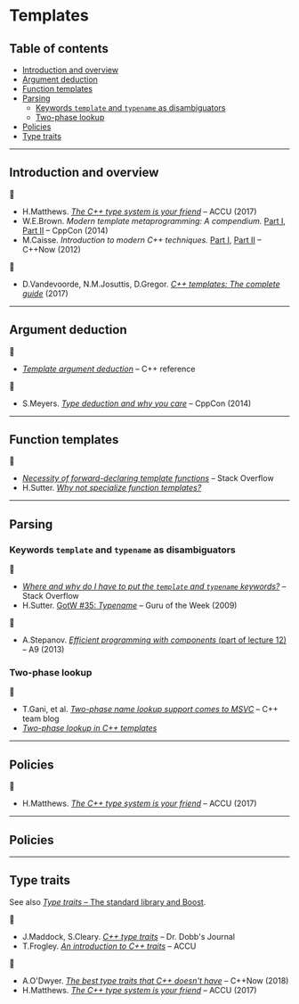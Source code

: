 # Templates

## Table of contents

* [Introduction and overview](#introduction-and-overview)
* [Argument deduction](#argument-deduction)
* [Function templates](#function-templates)
* [Parsing](#parsing)
	* [Keywords `template` and `typename` as disambiguators](#keywords-template-and-typename-as-disambiguators)
	* [Two-phase lookup](#two-phase-lookup)
* [Policies](#policies)
* [Type traits](#type-traits)

---

## Introduction and overview

:movie_camera:

* H.Matthews. [*The C++ type system is your friend*](https://www.youtube.com/watch?v=MCiVdu7gScs) &ndash; ACCU (2017)
* W.E.Brown. *Modern template metaprogramming: A compendium.* [Part I](https://www.youtube.com/watch?v=Am2is2QCvxY), [Part II](https://www.youtube.com/watch?v=a0FliKwcwXE) &ndash; CppCon (2014)
* M.Caisse. *Introduction to modern C++ techniques.* [Part I](https://www.youtube.com/watch?v=9TFV2JxX7L0), [Part II](https://www.youtube.com/watch?v=urshrBatNo4) &ndash; C++Now (2012)

:book:

* D.Vandevoorde, N.M.Josuttis, D.Gregor. [*C++ templates: The complete guide*](http://www.tmplbook.com/) (2017)

---

## Argument deduction

:link:

* [*Template argument deduction*](https://en.cppreference.com/w/cpp/language/template_argument_deduction) &ndash; C++ reference

:movie_camera:

* S.Meyers. [*Type deduction and why you care*](https://www.youtube.com/watch?v=wQxj20X-tIU) &ndash; CppCon (2014)

---

## Function templates

:link:

* [*Necessity of forward-declaring template functions*](https://stackoverflow.com/questions/7255281/necessity-of-forward-declaring-template-functions) &ndash; Stack Overflow
* H.Sutter. [*Why not specialize function templates?*](http://www.gotw.ca/publications/mill17.htm)

---

## Parsing

### Keywords `template` and `typename` as disambiguators

:link:

* [*Where and why do I have to put the `template` and `typename` keywords?*](https://stackoverflow.com/a/613132/1625187) &ndash; Stack Overflow
* H.Sutter. [GotW #35: *Typename*](http://www.gotw.ca/gotw/035.htm) &ndash; Guru of the Week (2009)

:movie_camera:

* A.Stepanov. [*Efficient programming with components* (part of lecture 12)](https://www.youtube.com/watch?v=revYKQKg-eo&t=138) &ndash; A9 (2013)

### Two-phase lookup

:link:

* T.Gani, et al. [*Two-phase name lookup support comes to MSVC*](https://devblogs.microsoft.com/cppblog/two-phase-name-lookup-support-comes-to-msvc/) &ndash;  C++ team blog
* [*Two-phase lookup in C++ templates*](https://www.gonwan.com/2014/12/12/two-phase-lookup-in-c-templates/)

---

## Policies

:movie_camera:

* H.Matthews. [*The C++ type system is your friend*](https://www.youtube.com/watch?v=MCiVdu7gScs&t=2387) &ndash; ACCU (2017)

---

## Policies

---

## Type traits

See also [*Type traits* &ndash; The standard library and Boost](std_library.md#type-traits).

:link:

* J.Maddock, S.Cleary. [*C++ type traits*](http://www.drdobbs.com/cpp/c-type-traits/184404270) &ndash; Dr. Dobb's Journal
* T.Frogley. [*An introduction to C++ traits*](https://accu.org/index.php/journals/442) &ndash; ACCU

:movie_camera:

* A.O'Dwyer. [*The best type traits that C++ doesn't have*](https://www.youtube.com/watch?v=MWBfmmg8-Yo) &ndash; C++Now (2018)
* H.Matthews. [*The C++ type system is your friend*](https://www.youtube.com/watch?v=MCiVdu7gScs&t=2028) &ndash; ACCU (2017)


<!--
http://www.gotw.ca/publications/mxc++-item-4.htm

https://stackoverflow.com/questions/281725/template-specialization-based-on-inherit-class

https://www.codeproject.com/Articles/268849/An-Idiots-Guide-to-Cplusplus-Templates-Part-2
https://www.hackcraft.net/cpp/templateinheritance/

https://stackoverflow.com/questions/55396786/check-if-class-is-a-template-specialization/55398444#55398444
 -->
